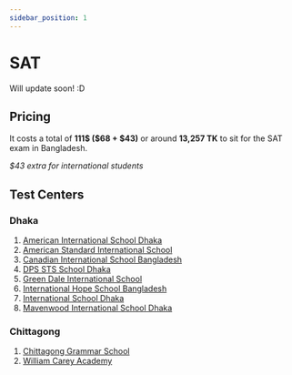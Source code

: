 ```yaml
---
sidebar_position: 1
---
```


# SAT

Will update soon! :D

## Pricing

It costs a total of **111$ ($68 + $43)** or around **13,257 TK** to sit for the SAT exam in Bangladesh.

*$43 extra for international students*

## Test Centers

### Dhaka

1. [American International School Dhaka](https://maps.app.goo.gl/hjve5mC5PRw6WH2c7)
2. [American Standard International School](https://maps.app.goo.gl/sjYhPr5dr1F11max6)
3. [Canadian International School Bangladesh](https://maps.app.goo.gl/MLb8UVF2XbXyNTyNA)
4. [DPS STS School Dhaka](https://maps.app.goo.gl/BnbrhUorv7738Uz87)
5. [Green Dale International School](https://maps.app.goo.gl/j8aGzJ8NuM33gaCM7)
6. [International Hope School Bangladesh](https://maps.app.goo.gl/B6NQjngTo17RFixK9)
7. [International School Dhaka](https://maps.app.goo.gl/7RD7TY6wWufcTrsc7)
8. [Mavenwood International School Dhaka](https://maps.app.goo.gl/N8M8qbae9p2h2UYaA)

### Chittagong

1. [Chittagong Grammar School](https://maps.app.goo.gl/mmiX5FJuGhe7ByVZ9)
2. [William Carey Academy](https://maps.app.goo.gl/2KEbQqnopfGGYZkm8)
